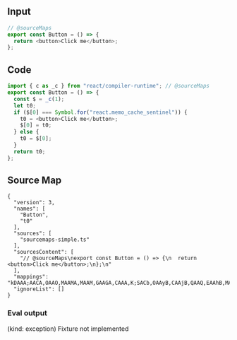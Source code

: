 
## Input

```javascript
// @sourceMaps
export const Button = () => {
  return <button>Click me</button>;
};

```

## Code

```javascript
import { c as _c } from "react/compiler-runtime"; // @sourceMaps
export const Button = () => {
  const $ = _c(1);
  let t0;
  if ($[0] === Symbol.for("react.memo_cache_sentinel")) {
    t0 = <button>Click me</button>;
    $[0] = t0;
  } else {
    t0 = $[0];
  }
  return t0;
};

```

## Source Map

```
{
  "version": 3,
  "names": [
    "Button",
    "t0"
  ],
  "sources": [
    "sourcemaps-simple.ts"
  ],
  "sourcesContent": [
    "// @sourceMaps\nexport const Button = () => {\n  return <button>Click me</button>;\n};\n"
  ],
  "mappings": "kDAAA;AACA,OAAO,MAAMA,MAAM,GAAGA,CAAA,K;SACb,OAAyB,CAAjB,QAAQ,EAAhB,MAAyB,C,qCAAzBC,EAAyB,C,CACjC",
  "ignoreList": []
}
```
      
### Eval output
(kind: exception) Fixture not implemented
